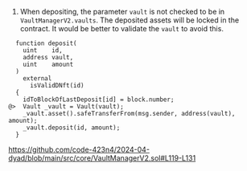 1. When depositing, the parameter `vault` is not checked to be in `VaultManagerV2.vaults`. The deposited assets will be locked in the contract. It would be better to validate the `vault` to avoid this.
```solidity
  function deposit(
    uint    id,
    address vault,
    uint    amount
  ) 
    external 
      isValidDNft(id)
  {
    idToBlockOfLastDeposit[id] = block.number;
@>  Vault _vault = Vault(vault);
    _vault.asset().safeTransferFrom(msg.sender, address(vault), amount);
    _vault.deposit(id, amount);
  }
```
https://github.com/code-423n4/2024-04-dyad/blob/main/src/core/VaultManagerV2.sol#L119-L131